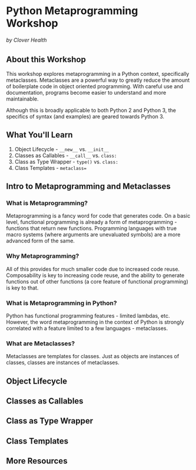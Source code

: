 # Python Metaprogramming Workshop
###### by Clover Health

## About this Workshop

This workshop explores metaprogramming in a Python context, specifically metaclasses. Metaclasses are a powerful way to greatly reduce the amount of boilerplate code in object oriented programming. With careful use and documentation, programs become easier to understand and more maintainable.

Although this is broadly applicable to both Python 2 and Python 3, the specifics of syntax (and examples) are geared towards Python 3.

## What You'll Learn

1. Object Lifecycle - `__new__` vs. `__init__`
2. Classes as Callables - `__call__` vs. `class:`
3. Class as Type Wrapper - `type()` vs. `class:`
4. Class Templates - `metaclass=`

## Intro to Metaprogramming and Metaclasses

### What is Metaprogramming?

Metaprogramming is a fancy word for code that generates code. On a basic level, functional programming is already a form of metaprogramming - functions that return new functions. Programming languages with true macro systems (where arguments are unevaluated symbols) are a more advanced form of the same.

### Why Metaprogramming?

All of this provides for much smaller code due to increased code reuse. Composability is key to increasing code reuse, and the ability to generate functions out of other functions (a core feature of functional programming) is key to that.

### What is Metaprogramming in Python?

Python has functional programming features - limited lambdas, etc. However, the word metaprogramming in the context of Python is strongly correlated with a feature limited to a few languages - metaclasses.

### What are Metaclasses?

Metaclasses are templates for classes. Just as objects are instances of classes, classes are instances of metaclasses.

## Object Lifecycle

## Classes as Callables

## Class as Type Wrapper

## Class Templates

## More Resources
